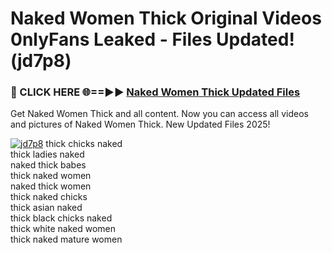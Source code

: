 # Naked Women Thick Original Videos 0nlyFans Leaked - Files Updated! (jd7p8)

<h3>🔴 CLICK HERE 🌐==►► <a href="https://tinyurl.com/up5wt9bj" rel="nofollow">Naked Women Thick Updated Files</a></h3>

Get Naked Women Thick and all content. Now you can access all videos and pictures of Naked Women Thick. New Updated Files 2025!

[![jd7p8](https://i.imgur.com/ABiUzMV.gif)](https://tinyurl.com/up5wt9bj)
thick chicks naked<br>
thick ladies naked<br>
naked thick babes<br>
thick naked women<br>
naked thick women<br>
thick naked chicks<br>
thick asian naked<br>
thick black chicks naked<br>
thick white naked women<br>
thick naked mature women